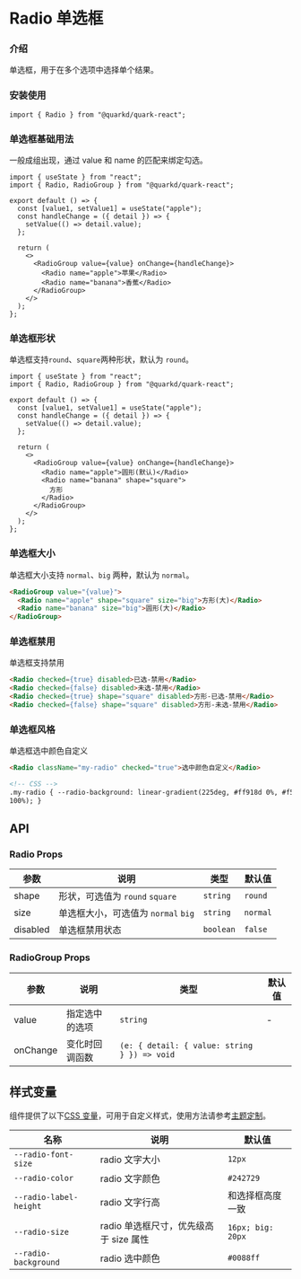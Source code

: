 # Radio 单选框

### 介绍

单选框，用于在多个选项中选择单个结果。

### 安装使用

```tsx
import { Radio } from "@quarkd/quark-react";
```

### 单选框基础用法

一般成组出现，通过 value 和 name 的匹配来绑定勾选。

```tsx
import { useState } from "react";
import { Radio, RadioGroup } from "@quarkd/quark-react";

export default () => {
  const [value1, setValue1] = useState("apple");
  const handleChange = ({ detail }) => {
    setValue(() => detail.value);
  };

  return (
    <>
      <RadioGroup value={value} onChange={handleChange}>
        <Radio name="apple">苹果</Radio>
        <Radio name="banana">香蕉</Radio>
      </RadioGroup>
    </>
  );
};
```

### 单选框形状

单选框支持`round`、`square`两种形状，默认为 `round`。

```tsx
import { useState } from "react";
import { Radio, RadioGroup } from "@quarkd/quark-react";

export default () => {
  const [value1, setValue1] = useState("apple");
  const handleChange = ({ detail }) => {
    setValue(() => detail.value);
  };

  return (
    <>
      <RadioGroup value={value} onChange={handleChange}>
        <Radio name="apple">圆形(默认)</Radio>
        <Radio name="banana" shape="square">
          方形
        </Radio>
      </RadioGroup>
    </>
  );
};
```

### 单选框大小

单选框大小支持 `normal`、`big` 两种，默认为 `normal`。

```html
<RadioGroup value="{value}">
  <Radio name="apple" shape="square" size="big">方形(大)</Radio>
  <Radio name="banana" size="big">圆形(大)</Radio>
</RadioGroup>
```

### 单选框禁用

单选框支持禁用

```html
<Radio checked={true} disabled>已选-禁用</Radio>
<Radio checked={false} disabled>未选-禁用</Radio>
<Radio checked={true} shape="square" disabled>方形-已选-禁用</Radio>
<Radio checked={false} shape="square" disabled>方形-未选-禁用</Radio>
```

### 单选框风格

单选框选中颜色自定义

```html
<Radio className="my-radio" checked="true">选中颜色自定义</Radio>

<!-- CSS -->
.my-radio { --radio-background: linear-gradient(225deg, #ff918d 0%, #f54640
100%); }
```

## API

### Radio Props

| 参数     | 说明                                | 类型      | 默认值   |
| -------- | ----------------------------------- | --------- | -------- |
| shape    | 形状，可选值为 `round` `square`     | `string`  | `round`  |
| size     | 单选框大小，可选值为 `normal` `big` | `string`  | `normal` |
| disabled | 单选框禁用状态                      | `boolean` | `false`  |

### RadioGroup Props

| 参数     | 说明           | 类型                                  | 默认值 |
| -------- | -------------- | ------------------------------------- | ------ |
| value    | 指定选中的选项 | `string`                              | -      |
| onChange | 变化时回调函数 | `(e: { detail: { value: string } }) => void` |

## 样式变量

组件提供了以下[CSS 变量](https://developer.mozilla.org/zh-CN/docs/Web/CSS/Using_CSS_custom_properties)，可用于自定义样式，使用方法请参考[主题定制](#/zh-CN/guide/theme)。

| 名称                   | 说明                                   | 默认值            |
| ---------------------- | -------------------------------------- | ----------------- |
| `--radio-font-size`    | radio 文字大小                         | `12px`            |
| `--radio-color`        | radio 文字颜色                         | `#242729 `        |
| `--radio-label-height` | radio 文字行高                         | 和选择框高度一致  |
| `--radio-size`         | radio 单选框尺寸，优先级高于 size 属性 | `16px; big: 20px` |
| `--radio-background`   | radio 选中颜色                         | `#0088ff`         |

